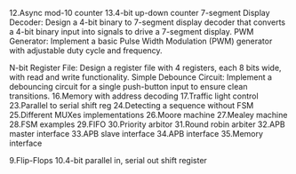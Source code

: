
12.Async mod-10 counter
13.4-bit up-down counter
7-segment Display Decoder: Design a 4-bit binary to 7-segment display decoder that converts a 4-bit binary input into signals to drive a 7-segment display.
PWM Generator: Implement a basic Pulse Width Modulation (PWM) generator with adjustable duty cycle and frequency.

N-bit Register File: Design a register file with 4 registers, each 8 bits wide, with read and write functionality.
Simple Debounce Circuit: Implement a debouncing circuit for a single push-button input to ensure clean transitions.
16.Memory with address decoding
17.Traffic light control
23.Parallel to serial shift reg
24.Detecting a sequence without FSM
25.Different MUXes implementations
26.Moore machine
27.Mealey machine
28.FSM examples
29.FIFO
30.Priority arbitor
31.Round robin arbiter
32.APB master interface
33.APB slave interface
34.APB interface
35.Memory interface



9.Flip-Flops
10.4-bit parallel in, serial out shift register
